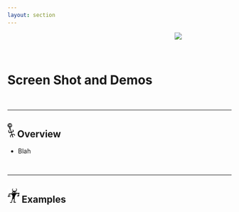 ```yaml
---
layout: section
---
```


[<img src="/assets/reading.png" align="right" width="128" height="auto"/>](/lessons/agenda)

<br/>
<br/>
<br/>

# Screen Shot and Demos

<br/>

---
## <img src="/assets/sections/overview.png" width="auto" height="32"/> Overview

* Blah

<br/>

---
## <img src="/assets/sections/examples.png" width="auto" height="32"/> Examples

```yaml
```